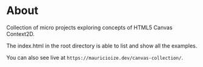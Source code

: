 # About

Collection of micro projects exploring concepts of HTML5 Canvas Context2D.

The index.html in the root directory is able to list and show all the examples.

You can also see live at `https://mauricioize.dev/canvas-collection/`.
